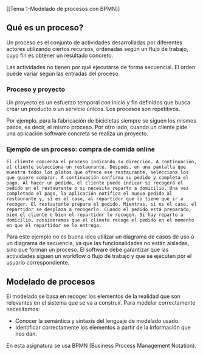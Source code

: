 [[Tema 1-Modelado de procesos con BPMN]]

## Qué es un proceso?
Un proceso es el conjunto de actividades desarrolladas por diferentes actores utilizando ciertos recursos, ordenadas según un flujo de trabajo, cuyo fin es obtener un resultado concreto. 

Las actividades no tienen por qué ejecutarse de forma secuencial. El orden puede variar según las entradas del proceso.

### Proceso y proyecto
Un proyecto es un esfuerzo temporal con inicio y fin definidos que busca crear un producto o un servicio únicos. Los procesos son repetitivos. 

Por ejemplo, para la fabricación de bicicletas siempre se siguen los mismos pasos, es decir, el mismo proceso. Por otro lado, cuando un cliente pide una aplicación software concreta se realiza un proyecto.

### Ejemplo de un proceso: compra de comida online
```
El cliente comienza el proceso indicando su dirección. A continuación, el cliente selecciona un restaurante. Después, en una pantalla que muestra todos los platos que ofrece ese restaurante, selecciona los que quiere comprar. A continuación confirma su pedido y completa el pago. Al hacer un pedido, el cliente puede indicar si recogerá el pedido en el restaurante o si necesita reparto a domicilio. Una vez completado el pago, la aplicación notifica el nuevo pedido al restaurante y, si es el caso, al repartidor que lo tiene que ir a recoger. El restaurante prepara el pedido. Mientras, si es el caso, el repartidor se desplaza a recogerlo. Cuando el pedido está preparado, bien el cliente o bien el repartidor lo recogen. Si hay reparto a domicilio, consideramos que el cliente recoge el pedido en el momento en que el repartidor se lo entrega.
```

Para este ejemplo no es buena idea utilizar un diagrama de casos de uso o un diagrama de secuencia, ya que las funcionalidades no están aisladas, sino que forman un proceso. El software debe garantizar que las actividades siguen un workflow o flujo de trabajo y que se ejecuten por el usuario correspondiente.

## Modelado de procesos
El modelado se basa en recoger los elementos de la realidad que son relevantes en el sistema que se va a construir. Para modelar correctamente necesitamos:
+ Conocer la semántica y sintaxis del lenguaje de modelado usado.
+ Identificar correctamente los elementos a partir de la información que nos dan.

En esta asignatura se usa BPMN (Business Process Management Notation).